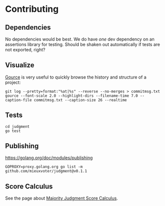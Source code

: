 # Contributing


## Dependencies

No dependencies would be best.
We do have _one_ dev dependency on an assertions library for testing.
Should be shaken out automatically if tests are not exported, right?


## Visualize

[Gource](https://gource.io/) is very useful to quickly browse the history and structure of a project:

    git log --pretty=format:"%at|%s" --reverse --no-merges > commitmsg.txt
    gource --font-scale 2.0 --highlight-dirs --filename-time 7.0 --caption-file commitmsg.txt --caption-size 26 --realtime


## Tests

    cd judgment
    go test


## Publishing

https://golang.org/doc/modules/publishing

    GOPROXY=proxy.golang.org go list -m github.com/mieuxvoter/judgment@v0.1.1


## Score Calculus

See the page about [Majority Judgment Score Calculus](./SCORE.md).
